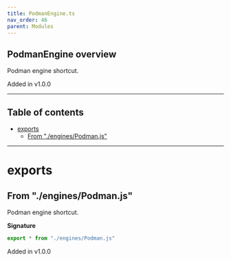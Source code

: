 ```yaml
---
title: PodmanEngine.ts
nav_order: 46
parent: Modules
---
```


## PodmanEngine overview

Podman engine shortcut.

Added in v1.0.0

---

<h2 class="text-delta">Table of contents</h2>

- [exports](#exports)
  - [From "./engines/Podman.js"](#from-enginespodmanjs)

---

# exports

## From "./engines/Podman.js"

Podman engine shortcut.

**Signature**

```ts
export * from "./engines/Podman.js"
```

Added in v1.0.0
